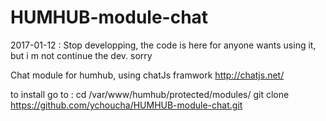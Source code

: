# HUMHUB-module-chat

2017-01-12 : Stop developping, the code is here for anyone wants using it, but i m not continue the dev.
sorry


Chat module for humhub, using chatJs framwork http://chatjs.net/

to install go to :
cd /var/www/humhub/protected/modules/
git clone https://github.com/ychoucha/HUMHUB-module-chat.git
